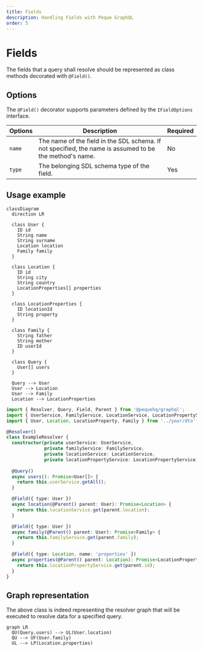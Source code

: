 ```yaml
---
title: Fields
description: Handling Fields with Peque GraphQL
order: 5
---
```


# Fields

The fields that a query shall resolve should be represented as class methods decorated with `@Field()`.

## Options

The `@Field()` decorator supports parameters defined by the `IFieldOptions` interface.

| Options  | Description                                                                                             | Required |
|----------|---------------------------------------------------------------------------------------------------------|----------|
| `name`   | The name of the field in the SDL schema. If not specified, the name is assumed to be the method's name. | No       |
| `type`   | The belonging SDL schema type of the field.                                                             | Yes      |

## Usage example

```mermaid
classDiagram
  direction LR
  
  class User {
    ID id
    String name
    String surname
    Location location
    Family family
  }
  
  class Location {
    ID id
    String city
    String country
    LocationProperties[] properties
  }

  class LocationProperties {
    ID locationId
    String property
  }

  class Family {
    String father
    String mother
    ID userId
  }

  class Query {
    User[] users
  }
  
  Query --> User
  User --> Location
  User --> Family
  Location --> LocationProperties
```

```typescript
import { Resolver, Query, Field, Parent } from '@pequehq/graphql';
import { UserService, FamilyService, LocationService, LocationPropertyService } from '../your/services';
import { User, Location, LocationProperty, Family } from '../your/dto'

@Resolver()
class ExampleResolver {
  constructor(private userService: UserService,
              private familyService: FamilyService,
              private locationService: LocationService,
              private locationPropertyService: LocationPropertyService) {}
  
  @Query()
  async users(): Promise<User[]> {
    return this.userService.getAll();
  }

  @Field({ type: User })
  async location(@Parent() parent: User): Promise<Location> {
    return this.locationService.get(parent.location);
  }

  @Field({ type: User })
  async family(@Parent() parent: User): Promise<Family> {
    return this.familyService.get(parent.family);
  }

  @Field({ type: Location, name: 'properties' })
  async properties(@Parent() parent: Location): Promise<LocationProperty[]> {
    return this.locationPropertyService.get(parent.id);
  }
}
```

## Graph representation

The above class is indeed representing the resolver graph that will be executed to resolve data for a specified query.

```mermaid
graph LR
  QU(Query.users) --> UL(User.location)
  QU --> UF(User.family)
  UL --> LP(Location.properties)
```
